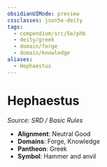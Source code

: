 ```yaml
---
obsidianUIMode: preview
cssclasses: json5e-deity
tags:
  - compendium/src/5e/phb
  - deity/greek
  - domain/forge
  - domain/knowledge
aliases:
  - Hephaestus
---
```

# Hephaestus
*Source: SRD / Basic Rules* 

- **Alignment**: Neutral Good
- **Domains**: Forge, Knowledge
- **Pantheon**: Greek
- **Symbol**: Hammer and anvil